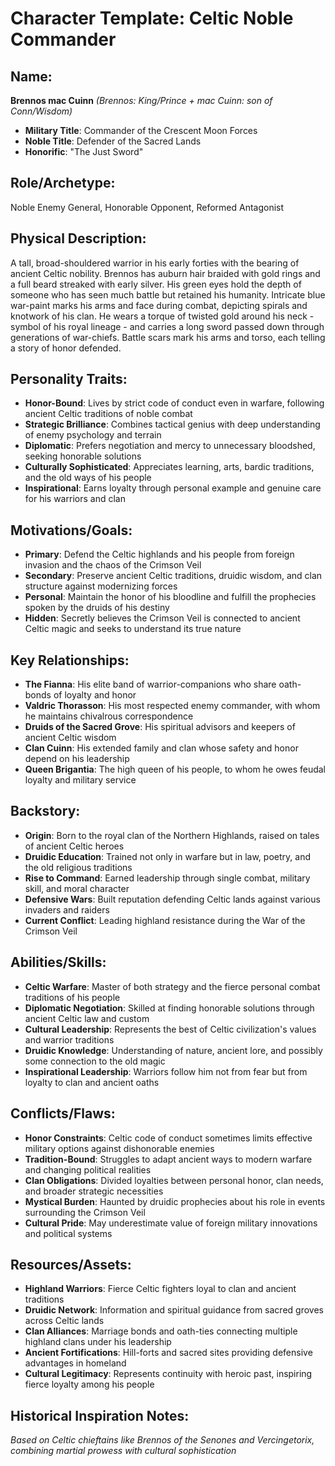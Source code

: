 # Character Template: Celtic Noble Commander

## Name:
**Brennos mac Cuinn** *(Brennos: King/Prince + mac Cuinn: son of Conn/Wisdom)*
- **Military Title**: Commander of the Crescent Moon Forces
- **Noble Title**: Defender of the Sacred Lands
- **Honorific**: "The Just Sword"

## Role/Archetype:
Noble Enemy General, Honorable Opponent, Reformed Antagonist

## Physical Description:
A tall, broad-shouldered warrior in his early forties with the bearing of ancient Celtic nobility. Brennos has auburn hair braided with gold rings and a full beard streaked with early silver. His green eyes hold the depth of someone who has seen much battle but retained his humanity. Intricate blue war-paint marks his arms and face during combat, depicting spirals and knotwork of his clan. He wears a torque of twisted gold around his neck - symbol of his royal lineage - and carries a long sword passed down through generations of war-chiefs. Battle scars mark his arms and torso, each telling a story of honor defended.

## Personality Traits:
- **Honor-Bound**: Lives by strict code of conduct even in warfare, following ancient Celtic traditions of noble combat
- **Strategic Brilliance**: Combines tactical genius with deep understanding of enemy psychology and terrain
- **Diplomatic**: Prefers negotiation and mercy to unnecessary bloodshed, seeking honorable solutions
- **Culturally Sophisticated**: Appreciates learning, arts, bardic traditions, and the old ways of his people
- **Inspirational**: Earns loyalty through personal example and genuine care for his warriors and clan

## Motivations/Goals:
- **Primary**: Defend the Celtic highlands and his people from foreign invasion and the chaos of the Crimson Veil
- **Secondary**: Preserve ancient Celtic traditions, druidic wisdom, and clan structure against modernizing forces
- **Personal**: Maintain the honor of his bloodline and fulfill the prophecies spoken by the druids of his destiny
- **Hidden**: Secretly believes the Crimson Veil is connected to ancient Celtic magic and seeks to understand its true nature

## Key Relationships:
- **The Fianna**: His elite band of warrior-companions who share oath-bonds of loyalty and honor
- **Valdric Thorasson**: His most respected enemy commander, with whom he maintains chivalrous correspondence
- **Druids of the Sacred Grove**: His spiritual advisors and keepers of ancient Celtic wisdom
- **Clan Cuinn**: His extended family and clan whose safety and honor depend on his leadership
- **Queen Brigantia**: The high queen of his people, to whom he owes feudal loyalty and military service

## Backstory:
- **Origin**: Born to the royal clan of the Northern Highlands, raised on tales of ancient Celtic heroes
- **Druidic Education**: Trained not only in warfare but in law, poetry, and the old religious traditions
- **Rise to Command**: Earned leadership through single combat, military skill, and moral character
- **Defensive Wars**: Built reputation defending Celtic lands against various invaders and raiders
- **Current Conflict**: Leading highland resistance during the War of the Crimson Veil

## Abilities/Skills:
- **Celtic Warfare**: Master of both strategy and the fierce personal combat traditions of his people
- **Diplomatic Negotiation**: Skilled at finding honorable solutions through ancient Celtic law and custom
- **Cultural Leadership**: Represents the best of Celtic civilization's values and warrior traditions
- **Druidic Knowledge**: Understanding of nature, ancient lore, and possibly some connection to the old magic
- **Inspirational Leadership**: Warriors follow him not from fear but from loyalty to clan and ancient oaths

## Conflicts/Flaws:
- **Honor Constraints**: Celtic code of conduct sometimes limits effective military options against dishonorable enemies
- **Tradition-Bound**: Struggles to adapt ancient ways to modern warfare and changing political realities
- **Clan Obligations**: Divided loyalties between personal honor, clan needs, and broader strategic necessities
- **Mystical Burden**: Haunted by druidic prophecies about his role in events surrounding the Crimson Veil
- **Cultural Pride**: May underestimate value of foreign military innovations and political systems

## Resources/Assets:
- **Highland Warriors**: Fierce Celtic fighters loyal to clan and ancient traditions
- **Druidic Network**: Information and spiritual guidance from sacred groves across Celtic lands
- **Clan Alliances**: Marriage bonds and oath-ties connecting multiple highland clans under his leadership
- **Ancient Fortifications**: Hill-forts and sacred sites providing defensive advantages in homeland
- **Cultural Legitimacy**: Represents continuity with heroic past, inspiring fierce loyalty among his people

## Historical Inspiration Notes:
*Based on Celtic chieftains like Brennos of the Senones and Vercingetorix, combining martial prowess with cultural sophistication*
